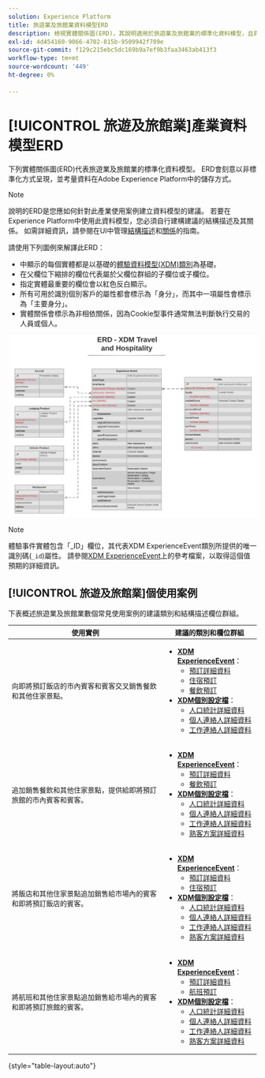 ```yaml
---
solution: Experience Platform
title: 旅遊業及旅館業資料模型ERD
description: 檢視實體關係圖(ERD)，其說明適用於旅遊業及旅館業的標準化資料模型，且與Experience Data Model (XDM)相容，以便用於Adobe Experience Platform。
exl-id: 4d454160-9066-4702-815b-9509942f709e
source-git-commit: f129c215ebc5dc169b9a7ef9b3faa3463ab413f3
workflow-type: tm+mt
source-wordcount: '449'
ht-degree: 0%

---
```


# [!UICONTROL 旅遊及旅館業]產業資料模型ERD

下列實體關係圖(ERD)代表旅遊業及旅館業的標準化資料模型。 ERD會刻意以非標準化方式呈現，並考量資料在Adobe Experience Platform中的儲存方式。

>[!NOTE]
>
>說明的ERD是您應如何針對此產業使用案例建立資料模型的建議。 若要在Experience Platform中使用此資料模型，您必須自行建構建議的結構描述及其關係。 如需詳細資訊，請參閱在UI中管理[結構描述](../../ui/resources/schemas.md)和[關係](../../tutorials/relationship-ui.md)的指南。

請使用下列圖例來解譯此ERD：

* 中顯示的每個實體都是以基礎的[體驗資料模型(XDM)類別](../composition.md#class)為基礎。
* 在父欄位下縮排的欄位代表屬於父欄位群組的子欄位或子欄位。
* 指定實體最重要的欄位會以紅色反白顯示。
* 所有可用於識別個別客戶的屬性都會標示為「身分」，而其中一項屬性會標示為「主要身分」。
* 實體關係會標示為非相依關係，因為Cookie型事件通常無法判斷執行交易的人員或個人。

![旅遊旅館業資料模型的範例ERD](../../images/industries/travel-hospitality.png)

>[!NOTE]
>
>體驗事件實體包含「_ID」欄位，其代表XDM ExperienceEvent類別所提供的唯一識別碼(`_id`)屬性。 請參閱[XDM ExperienceEvent](../../classes/experienceevent.md)上的參考檔案，以取得這個值預期的詳細資訊。

## [!UICONTROL 旅遊及旅館業]個使用案例

下表概述旅遊業及旅館業數個常見使用案例的建議類別和結構描述欄位群組。

| 使用實例 | 建議的類別和欄位群組 |
| --- | --- |
| 向即將預訂飯店的市內賓客和賓客交叉銷售餐飲和其他住家景點。 | <ul><li>**[XDM ExperienceEvent](../../classes/experienceevent.md)**：<ul><li>[預訂詳細資料](../../field-groups/event/reservation-details.md)</li><li>[住宿預訂](../../field-groups/event/lodging-reservation.md)</li><li>[餐飲預訂](../../field-groups/event/dining-reservation.md)</li></ul></li><li>**[XDM個別設定檔](../../classes/individual-profile.md)**：<ul><li>[人口統計詳細資料](../../field-groups/profile/demographic-details.md)</li><li>[個人連絡人詳細資料](../../field-groups/profile/personal-contact-details.md)</li><li>[工作連絡人詳細資料](../../field-groups/profile/work-contact-details.md)</li></ul></li></ul> |
| 追加銷售餐飲和其他住家景點，提供給即將預訂旅館的市內賓客和賓客。 | <ul><li>**[XDM ExperienceEvent](../../classes/experienceevent.md)**：<ul><li>[預訂詳細資料](../../field-groups/event/reservation-details.md)</li><li>[餐飲預訂](../../field-groups/event/dining-reservation.md)</li></ul></li><li>**[XDM個別設定檔](../../classes/individual-profile.md)**：<ul><li>[人口統計詳細資料](../../field-groups/profile/demographic-details.md)</li><li>[個人連絡人詳細資料](../../field-groups/profile/personal-contact-details.md)</li><li>[工作連絡人詳細資料](../../field-groups/profile/work-contact-details.md)</li><li>[熟客方案詳細資料](../../field-groups/profile/loyalty-details.md)</li></ul></li></ul> |
| 將飯店和其他住家景點追加銷售給市場內的賓客和即將預訂飯店的賓客。 | <ul><li>**[XDM ExperienceEvent](../../classes/experienceevent.md)**：<ul><li>[預訂詳細資料](../../field-groups/event/reservation-details.md)</li><li>[住宿預訂](../../field-groups/event/lodging-reservation.md)</li></ul></li><li>**[XDM個別設定檔](../../classes/individual-profile.md)**：<ul><li>[人口統計詳細資料](../../field-groups/profile/demographic-details.md)</li><li>[個人連絡人詳細資料](../../field-groups/profile/personal-contact-details.md)</li><li>[工作連絡人詳細資料](../../field-groups/profile/work-contact-details.md)</li><li>[熟客方案詳細資料](../../field-groups/profile/loyalty-details.md)</li></ul></li></ul> |
| 將航班和其他住家景點追加銷售給市場內的賓客和即將預訂旅館的賓客。 | <ul><li>**[XDM ExperienceEvent](../../classes/experienceevent.md)**：<ul><li>[預訂詳細資料](../../field-groups/event/reservation-details.md)</li><li>[航班預訂](../../field-groups/event/flight-reservation.md)</li></ul></li><li>**[XDM個別設定檔](../../classes/individual-profile.md)**：<ul><li>[人口統計詳細資料](../../field-groups/profile/demographic-details.md)</li><li>[個人連絡人詳細資料](../../field-groups/profile/personal-contact-details.md)</li><li>[工作連絡人詳細資料](../../field-groups/profile/work-contact-details.md)</li><li>[熟客方案詳細資料](../../field-groups/profile/loyalty-details.md)</li></ul></li></ul> |

{style="table-layout:auto"}
